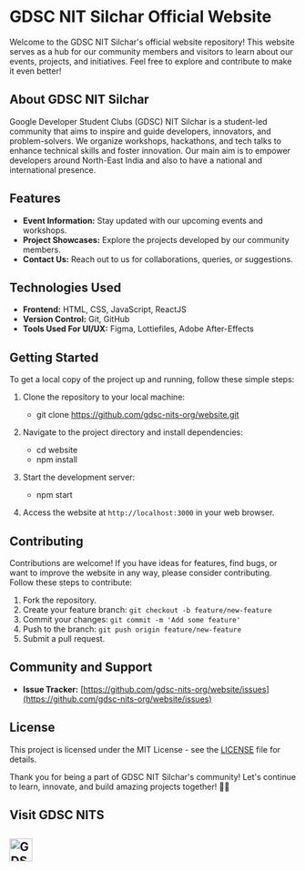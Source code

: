 # GDSC NIT Silchar Official Website

Welcome to the GDSC NIT Silchar's official website repository! This website serves as a hub for our community members and visitors to learn about our events, projects, and initiatives. Feel free to explore and contribute to make it even better!

## About GDSC NIT Silchar

Google Developer Student Clubs (GDSC) NIT Silchar is a student-led community that aims to inspire and guide developers, innovators, and problem-solvers. We organize workshops, hackathons, and tech talks to enhance technical skills and foster innovation. Our main aim is to empower developers around North-East India and also to have a national and international presence.

## Features

- **Event Information:** Stay updated with our upcoming events and workshops.
- **Project Showcases:** Explore the projects developed by our community members.
- **Contact Us:** Reach out to us for collaborations, queries, or suggestions.

## Technologies Used

- **Frontend:** HTML, CSS, JavaScript, ReactJS
- **Version Control:** Git, GitHub
- **Tools Used For UI/UX:** Figma, Lottiefiles, Adobe After-Effects

## Getting Started

To get a local copy of the project up and running, follow these simple steps:

1. Clone the repository to your local machine:
   - git clone https://github.com/gdsc-nits-org/website.git
2. Navigate to the project directory and install dependencies:
   - cd website
   - npm install
3. Start the development server:
   - npm start

4. Access the website at `http://localhost:3000` in your web browser.

## Contributing

Contributions are welcome! If you have ideas for features, find bugs, or want to improve the website in any way, please consider contributing. Follow these steps to contribute:

1. Fork the repository.
2. Create your feature branch: `git checkout -b feature/new-feature`
3. Commit your changes: `git commit -m 'Add some feature'`
4. Push to the branch: `git push origin feature/new-feature`
5. Submit a pull request.

## Community and Support

- **Issue Tracker:** [https://github.com/gdsc-nits-org/website/issues](https://github.com/gdsc-nits-org/website/issues)

## License

This project is licensed under the MIT License - see the [LICENSE](LICENSE) file for details.

Thank you for being a part of GDSC NIT Silchar's community! Let's continue to learn, innovate, and build amazing projects together! 🚀✨
## Visit GDSC NITS 
<a href="https://gdsc.community.dev/national-institute-of-technology-nit-silchar/" target="_blank" rel="noreferrer"> <img src="https://res.cloudinary.com/startup-grind/image/upload/dpr_2.0,fl_sanitize/v1/gcs/platform-data-dsc/contentbuilder/logo_dark_horizontal_097s7oa.svg" alt="GDSC NIT Silchar" height="40"/>
---
